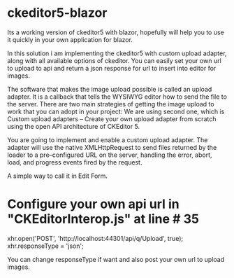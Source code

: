 # ckeditor5-blazor
Its a working version of ckeditor5 with blazor, hopefully will help you to use it quickly in your own application for blazor.

In this solution i am implementing the ckeditor5 with custom upload adapter, along with all available options of ckeditor.
You can easily set your own url to upload to api and return a json response for url to insert into editor for images. 

The software that makes the image upload possible is called an upload adapter. It is a callback that tells the WYSIWYG editor how to send the file to the server. There are two main strategies of getting the image upload to work that you can adopt in your project: We are using second one, which is 
Custom upload adapters – Create your own upload adapter from scratch using the open API architecture of CKEditor 5.

You are going to implement and enable a custom upload adapter. The adapter will use the native XMLHttpRequest to send files returned by the loader to a pre–configured URL on the server, handling the error, abort, load, and progress events fired by the request.

A simple way to call it in Edit Form.

<EditForm Model="@editorOptions">
    <CKEditorBlazor Id="MyEditor" @bind-Value=@editorOptions.InitialText></CKEditorBlazor>
</EditForm>

# Configure your own api url in "CKEditorInterop.js" at line # 35

xhr.open('POST', 'http://localhost:44301/api/q/Upload', true);
xhr.responseType = 'json';

You can change responseType if want and also post your own url to upload images.
